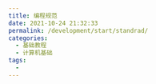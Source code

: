 ```yaml
---
title: 编程规范
date: 2021-10-24 21:32:33
permalink: /development/start/standrad/
categories: 
  - 基础教程
  - 计算机基础
tags:
  - 
---
```


